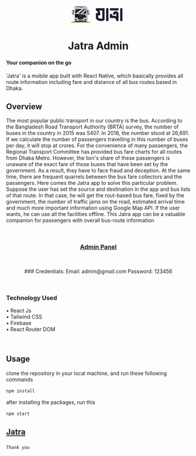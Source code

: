 <h1 align="center">
  <img src="src/assets/logo.png" height="45" style="margin-right: 10px"/>
</h1>
<h1 align="center">
  Jatra Admin
</h1>

#### Your companion on the go

'Jatra' is a mobile app built with React Native, which basically provides all route information including fare and distance of all bus routes based in Dhaka.

## Overview

The most popular public transport in our country is the bus. According to the Bangladesh Road Transport Authority (BRTA) survey, the number of buses in the country 
in 2015 was 5407. In 2018, the number stood at 26,691. If we calculate the number of passengers travelling in this number of buses per day, it will stop at crores. For the 
convenience of many passengers, the Regional Transport Committee has provided bus fare charts for all routes from Dhaka Metro. However, the lion's share of these passengers 
is unaware of the exact fare of those buses that have been set by the government. As a result, they have to face fraud and deception. At the same time, there are frequent 
quarrels between the bus fare collectors and the passengers.
Here comes the Jatra app to solve this particular problem. Suppose the user has set the source and destination in the app and bus lists of that route. In that case, he will get the rout-based bus fare, fixed by the government, the number of traffic jams on the road, estimated arrival time and much more important information using Google Map API. If the user wants, he can use all the facilities offline. This Jatra app can be a valuable companion for passengers with overall bus-route information

<br/>
<h3 align="center">
  <a href="https://jatra-admin.netlify.app/">Admin Panel</a>
</h3>
<br/>
<p align="center">
  ### Credentials:
  Email: admin@gmail.com
  Password: 123456
</p>
<br/>

### Technology Used
• React Js <br/>
• Tailwind CSS <br/>
• Firebase <br/>
• React Router DOM <br/>

<br/>

## Usage

clone the repository in your local machine, and run these following commands
```sh
npm install
```
after installing the packages, run this
```sh
npm start
```

## [Jatra](https://github.com/AsadujjamanMridul/jatra/)

###### `Thank you`
